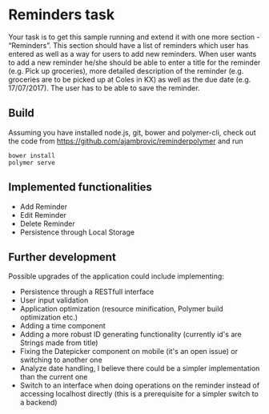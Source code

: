 # Reminders task 

Your task is to get this sample running and extend it with one more section - “Reminders”. 
This section should have a list of reminders which user has entered as well as a way for 
users to add new reminders. When user wants to add a new reminder he/she should be able 
to enter a title for the reminder (e.g. Pick up groceries), more detailed description of 
the reminder (e.g. groceries are to be picked up at Coles in KX) as well as the due date 
(e.g. 17/07/2017). The user has to be able to save the reminder. 

## Build

Assuming you have installed node.js, git, bower and polymer-cli, check out the code from
https://github.com/ajambrovic/reminderpolymer and run 

    bower install
    polymer serve

## Implemented functionalities

* Add Reminder
* Edit Reminder
* Delete Reminder
* Persistence through Local Storage


## Further development

Possible upgrades of the application could include implementing:

* Persistence through a RESTfull interface
* User input validation
* Application optimization (resource minification, Polymer build optimization etc.)
* Adding a time component
* Adding a more robust ID generating functionality (currently id's are Strings made from title)
* Fixing the Datepicker component on mobile (it's an open issue) or switching to another one
* Analyze date handling, I believe there could be a simpler implementation than the current one
* Switch to an interface when doing operations on the reminder instead of accessing localhost 
directly (this is a prerequisite for a simpler switch to a backend)